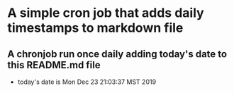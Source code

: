 A simple cron job that adds daily timestamps to markdown file
============================================================
## A chronjob run once daily adding today's date to this README.md file
* today's date is Mon Dec 23 21:03:37 MST 2019
